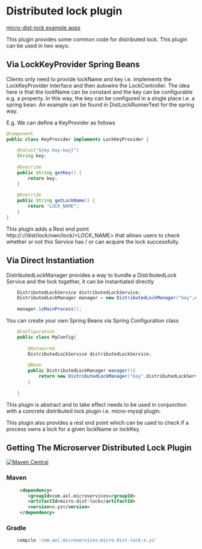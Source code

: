 # Distributed lock plugin

[micro-dist-lock example apps](https://github.com/aol/micro-server/tree/master/micro-dist-lock/src/test/java/app)

This plugin provides some common code for distributed lock. This plugin can be used in two ways:

## Via LockKeyProvider Spring Beans

Clients only need to provide lockName and key i.e. implements the LockKeyProvider interface and then autowire the LockController.
The idea here is that the lockName can be constant and the key can be configurable e.g. a property. In this way, the key can be configured in a single place i.e. a spring bean. An example can be found in DistLockRunnerTest for the spring way.

E.g. We can define a KeyProvider as follows 

```java
@Component
public class KeyProvider implements LockKeyProvider {
    
    @Value("${my.key:key}")
    String key;
    
    @Override
    public String getKey() {
        return key;
    }
    
    @Override
    public String getLockName() {
        return "LOCK_NAME";
    }
}
```

This plugin adds a Rest end point http://<host>:<port>/<context>/dist/lock/own/lock/<LOCK_NAME> that allows users to check whether or not this Service has / or can acquire the lock successfully.


## Via Direct Instantiation

DistributedLockManager provides a way to bundle a DistributedLock Service and the lock together, it can be instantiated directly

```java
    DistributedLockService distributedLockService;
    DistributedLockManager manager = new DistributedLockManager("key",distributedLockService);
    
    manager.isMainProcess();
```

You can create your own Spring Beans via Spring Configuration class
```java
    @Configuration
    public class MyConfig{
    
        @Autowired
        DistributedLockService distributedLockService;
        
        @Bean
        public DistributedLockManager manager(){
            return new DistributedLockManager("key",distributedLockService);  
        }
    
    }
```



This plugin is abstract and to take effect needs to be used in conjunction with a concrete distributed lock plugin i.e. micro-mysql plugin.

This plugin also provides a rest end point which can be used to check if a process owns a lock for a given lockName or lockKey.

## Getting The Microserver Distributed Lock Plugin

[![Maven Central](https://maven-badges.herokuapp.com/maven-central/com.aol.microservices/micro-dist-lock/badge.svg)](https://maven-badges.herokuapp.com/maven-central/com.aol.microservices/micro-dist-lock)

### Maven 
```xml
     <dependency>
        <groupId>com.aol.microservices</groupId>  
        <artifactId>micro-dist-lock</artifactId>
        <version>x.yz</version>
     </dependency>
```
### Gradle
```groovy
    compile 'com.aol.microservices:micro-dist-lock:x.yz'
```